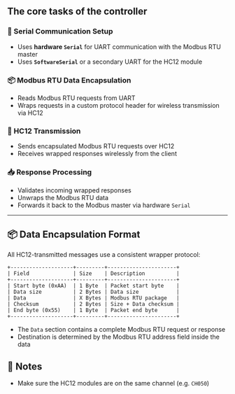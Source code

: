 ## The core tasks of the controller

### 📡 Serial Communication Setup

- Uses **hardware `Serial`** for UART communication with the Modbus RTU master
- Uses **`SoftwareSerial`** or a secondary UART for the HC12 module

### 📦 Modbus RTU Data Encapsulation

- Reads Modbus RTU requests from UART
- Wraps requests in a custom protocol header for wireless transmission via HC12

### 🚀 HC12 Transmission

- Sends encapsulated Modbus RTU requests over HC12
- Receives wrapped responses wirelessly from the client

### 📥 Response Processing

- Validates incoming wrapped responses
- Unwraps the Modbus RTU data
- Forwards it back to the Modbus master via hardware `Serial`

---

## 📦 Data Encapsulation Format

All HC12-transmitted messages use a consistent wrapper protocol:

```
+--------------------+---------+----------------------+
| Field              | Size    | Description          |
+--------------------+---------+----------------------+
| Start byte (0xAA)  | 1 Byte  | Packet start byte    |
| Data size          | 2 Bytes | Data size            |
| Data               | X Bytes | Modbus RTU package   |
| Checksum           | 2 Bytes | Size + Data checksum |
| End byte (0x55)    | 1 Byte  | Packet end byte      |
+--------------------+---------+----------------------+
```

- The `Data` section contains a complete Modbus RTU request or response
- Destination is determined by the Modbus RTU address field inside the data

## 🔧 Notes

- Make sure the HC12 modules are on the same channel (e.g. `CH050`)  